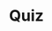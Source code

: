 ---
title: "Quiz"
passing_percentage: 70
layout: "test"
type: "test"
questions:
  - id: "q1"
    text: "What are the three visibility statuses available for designs in Kanvas?"
    type: "single-answer"
    marks: 2
    options:
      - id: "a"
        text: "Private, Public, and Published"
        is_correct: true
      - id: "b"
        text: "Draft, Review, and Final"
      - id: "c"
        text: "Basic, Advanced, and Expert"
      - id: "d"
        text: "Local, Remote, and Shared"
  - id: "q2"
    text: "Which methods can be used to add comments in Kanvas for design reviews?"
    type: "multiple-answers"
    marks: 2
    options:
      - id: "a"
        text: "Commenting via the Dock"
        is_correct: true
      - id: "b"
        text: "Commenting via Context Menu using right-click"
        is_correct: true
      - id: "c"
        text: "Using keyboard shortcut Ctrl + M (Command + M for Mac)"
        is_correct: true
  - id: "q3"
    text: "What happens when you pin a comment to a node in Kanvas?"
    type: "single-answer"
    marks: 2
    options:
      - id: "a"
        text: "The comment becomes permanently locked and cannot be edited"
      - id: "b"
        text: "The comment stays linked to that node and follows it when the node is moved"
        is_correct: true
      - id: "c"
        text: "The comment automatically gets resolved"
---